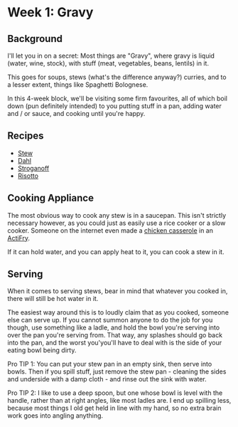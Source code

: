# Week 1: Gravy

## Background

I'll let you in on a secret: Most things are "Gravy", where gravy is liquid (water, wine, stock), with stuff (meat, vegetables, beans, lentils) in it.

This goes for soups, stews (what's the difference anyway?) curries, and to a lesser extent, things like Spaghetti Bolognese.

In this 4-week block, we'll be visiting some firm favourites, all of which boil down (pun definitely intended) to you putting stuff in a pan, adding water and / or sauce, and cooking until you're happy.

## Recipes

- [Stew](stew.md)
- [Dahl](dahl.md)
- [Stroganoff](stroganoff.md)
- [Risotto](risotto.md)

## Cooking Appliance

The most obvious way to cook any stew is in a saucepan. This isn't strictly necessary however, as you could just as easily use a rice cooker or a slow cooker. Someone on the internet even made a [chicken casserole](https://hintofhelen.com/actifry-chicken-casserole/) in an [ActiFry](https://www.tefal.co.uk/actifry).

If it can hold water, and you can apply heat to it, you can cook a stew in it.

## Serving

When it comes to serving stews, bear in mind that whatever you cooked in, there will still be hot water in it.

The easiest way around this is to loudly claim that as you cooked, someone else can serve up. If you cannot summon anyone to do the job for you though, use something like a ladle, and hold the bowl you're serving into over the pan you're serving from. That way, any splashes should go back into the pan, and the worst you'you'll have to deal with is the side of your eating bowl being dirty.

Pro TIP 1: You can put your stew pan in an empty sink, then serve into bowls. Then if you spill stuff, just remove the stew pan - cleaning the sides and underside with a damp cloth - and rinse out the sink with water.

Pro TIP 2: I like to use a deep spoon, but one whose bowl is level with the handle, rather than at right angles, like most ladles are. I end up spilling less, because most things I old get held in line with my hand, so no extra brain work goes into angling anything.
